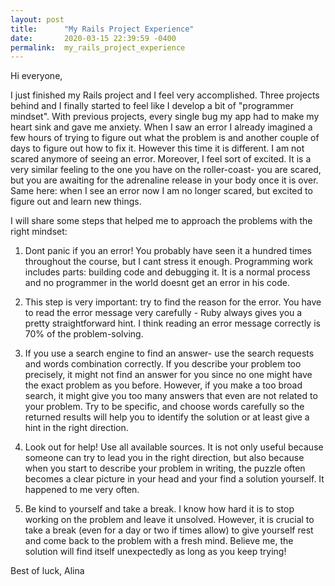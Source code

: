 ```yaml
---
layout: post
title:      "My Rails Project Experience"
date:       2020-03-15 22:39:59 -0400
permalink:  my_rails_project_experience
---
```


Hi everyone,

I just finished my Rails project and I feel very accomplished. Three projects behind and I finally started to feel like I develop a bit of "programmer mindset". With previous projects, every single bug my app had to make my heart sink and gave me anxiety. When I saw an error I already imagined a few hours of trying to figure out what the problem is and another couple of days to figure out how to fix it. However this time it is different. I am not scared anymore of seeing an error. Moreover, I feel sort of excited. It is a very similar feeling to the one you have on the roller-coast- you are scared, but you are awaiting for the adrenaline release in your body once it is over. Same here: when I see an error now I am no longer scared, but excited to figure out and learn new things.

I will share some steps that helped me to approach the problems with the right mindset:
1) Dont panic if you an error! You probably have seen it a hundred times throughout the course, but I cant stress it enough. Programming work includes parts: building code and debugging it. It is a normal process and no programmer in the world doesnt get an error in his code. 

2) This step is very important: try to find the reason for the error. You have to read the error message very carefully - Ruby always gives you a pretty straightforward hint. I think reading an error message correctly is 70% of the problem-solving.

3) If you use a search engine to find an answer- use the search requests and words combination correctly. If you describe your problem too precisely, it might not find an answer for you since no one might have the exact problem as you before. However, if you make a too broad search, it might give you too many answers that even are not related to your problem. Try to be specific, and choose words carefully so the returned results will help you to identify the solution or at least give a hint in the right direction.

4) Look out for help! Use all available sources. It is not only useful because someone can try to lead you in the right direction, but also because when you start to describe your problem in writing, the puzzle often becomes a clear picture in your head and your find a solution yourself. It happened to me very often.

5) Be kind to yourself and take a break. I know how hard it is to stop working on the problem and leave it unsolved. However, it is crucial to take a break (even for a day or two if times allow) to give yourself rest and come back to the problem with a fresh mind. Believe me, the solution will find itself unexpectedly as long as you keep trying!

Best of luck,
Alina



